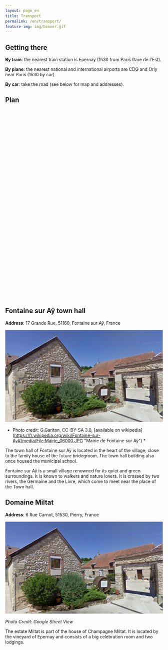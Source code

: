 ```yaml
---
layout: page_en
title: Transport
permalink: /en/transport/
feature-img: img/banner.gif
---
```

## Getting there

**By train**: the nearest train station is Epernay (1h30 from Paris Gare de l'Est).

**By plane**: the nearest national and international airports are CDG and Orly near Paris (1h30 by car).

**By car**: take the road (see below for map and addresses).

## Plan

<div id='map' style='width: 800px; height: 600px;'></div>
<script>
mapboxgl.accessToken = 'pk.eyJ1IjoicHp3c2siLCJhIjoiY2l5c3dmZjZ0MDAxMDJxbzNsYTVicndtbyJ9.9Oi8j_rHrQn_-3ZQ8Psr2g';
var map = new mapboxgl.Map({
    container: 'map',
    style: 'mapbox://styles/pzwsk/ciyswgzbd001s2sudemejhmpg'
});
map.addControl(new mapboxgl.NavigationControl());

map.on('load', function () {

    map.addLayer({
        "id": "points",
        "type": "symbol",
        "source": {
            "type": "geojson",
            "data": {
                "type": "FeatureCollection",
                "features": [{
                    "type": "Feature",
                    "geometry": {
                        "type": "Point",
                        "coordinates": [3.9387011999999686,49.0206378]
                    },
                    "properties": {
                        "title": "Domaine Miltat",
                        "icon" : "marker"
                    }
                },{
                    "type": "Feature",
                    "geometry": {
                        "type": "Point",
                        "coordinates": [4.074055,49.082089]
                    },
                    "properties": {
                        "title": "Mairie de Fontaine sur Aÿ",
                        "icon" : "marker"
                    }
                }]
            }
        },
        "layout": {
            "icon-image": "{icon}-15",
            "text-field": "{title}",
            "text-font": ["Open Sans Semibold", "Arial Unicode MS Bold"],
            "text-offset": [0, 0.6],
            "text-anchor": "top"
        }
    });
});
</script>

## Fontaine sur Aÿ town hall

**Address**: 17 Grande Rue, 51160, Fontaine sur Aÿ, France

<img src="/img/domaine.png" alt="Mairie de Fontaine sur Aÿ" width="600px">

* Photo credit: G.Garitan, CC-BY-SA 3.0, [available on wikipedia] (https://fr.wikipedia.org/wiki/Fontaine-sur-Ay#/media/File:Mairie_06000.JPG "Mairie de Fontaine sur Aÿ") *

The town hall of Fontaine sur Aÿ is located in the heart of the village, close to the family house of the future bridegroom. The town hall building also once housed the municipal school.

Fontaine sur Aÿ is a small village renowned for its quiet and green surroundings. It is known to walkers and nature lovers. It is crossed by two rivers, the Germaine and the Livre, which come to meet near the place of the Town hall.

## Domaine Miltat

**Address**: 6 Rue Carnot, 51530, Pierry, France

<img src="/img/domaine.png" alt="Mairie de Fontaine sur Aÿ" width="600px">

*Photo Credit: Google Street View*

The estate Miltat is part of the house of Champagne Miltat. It is located by the vineyard of Epernay and consists of a big celebration room and two lodgings.